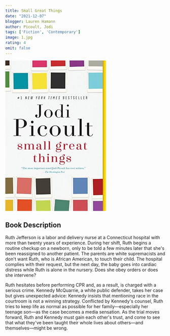 ```yaml
---
title: Small Great Things
date: "2021-12-07"
blogger: Lauren Hamann
author: Picoult, Jodi
tags: ['Fiction', 'Contemporary']
image: 1.jpg
rating: 4
omit: false
---
```


![Book Cover](1.jpg)

## Book Description

Ruth Jefferson is a labor and delivery nurse at a Connecticut hospital with more than twenty years of experience. During her shift, Ruth begins a routine checkup on a newborn, only to be told a few minutes later that she's been reassigned to another patient. The parents are white supremacists and don't want Ruth, who is African American, to touch their child. The hospital complies with their request, but the next day, the baby goes into cardiac distress while Ruth is alone in the nursery. Does she obey orders or does she intervene?

Ruth hesitates before performing CPR and, as a result, is charged with a serious crime. Kennedy McQuarrie, a white public defender, takes her case but gives unexpected advice: Kennedy insists that mentioning race in the courtroom is not a winning strategy. Conflicted by Kennedy's counsel, Ruth tries to keep life as normal as possible for her family—especially her teenage son—as the case becomes a media sensation. As the trial moves forward, Ruth and Kennedy must gain each other's trust, and come to see that what they've been taught their whole lives about others—and themselves—might be wrong.
